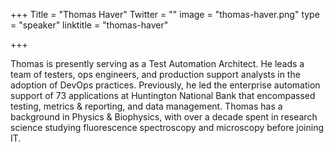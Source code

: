 +++
Title = "Thomas Haver"
Twitter = ""
image = "thomas-haver.png"
type = "speaker"
linktitle = "thomas-haver"

+++

Thomas is presently serving as a Test Automation Architect. He leads a team of testers, ops engineers, and production support analysts in the adoption of DevOps practices. Previously, he led the enterprise automation support of 73 applications at Huntington National Bank that encompassed testing, metrics & reporting, and data management. Thomas has a background in Physics & Biophysics, with over a decade spent in research science studying fluorescence spectroscopy and microscopy before joining IT.